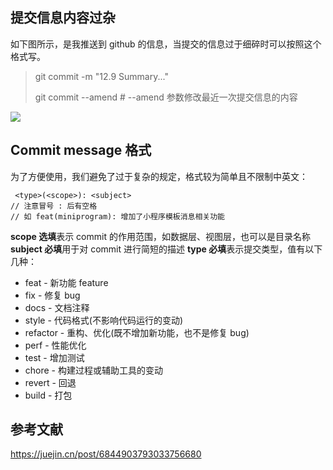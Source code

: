 ## 提交信息内容过杂

如下图所示，是我推送到 github 的信息，当提交的信息过于细碎时可以按照这个格式写。

> git commit -m "12.9 Summary..."
>
> git commit --amend # --amend 参数修改最近一次提交信息的内容

![](https://upic.itcox.cn/uPic/gGhNVP.jpg)

## Commit message 格式

为了方便使用，我们避免了过于复杂的规定，格式较为简单且不限制中英文：

```
 <type>(<scope>): <subject>
// 注意冒号 : 后有空格
// 如 feat(miniprogram): 增加了小程序模板消息相关功能
```

**scope 选填**表示 commit 的作用范围，如数据层、视图层，也可以是目录名称
**subject 必填**用于对 commit 进行简短的描述
**type 必填**表示提交类型，值有以下几种：

- feat - 新功能 feature
- fix - 修复 bug
- docs - 文档注释
- style - 代码格式(不影响代码运行的变动)
- refactor - 重构、优化(既不增加新功能，也不是修复 bug)
- perf - 性能优化
- test - 增加测试
- chore - 构建过程或辅助工具的变动
- revert - 回退
- build - 打包

## 参考文献

https://juejin.cn/post/6844903793033756680
